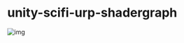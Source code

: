 # unity-scifi-urp-shadergraph
![img](https://user-images.githubusercontent.com/44926913/138552274-39687902-41bf-4008-9ea7-07d3ef4e30c8.png)
